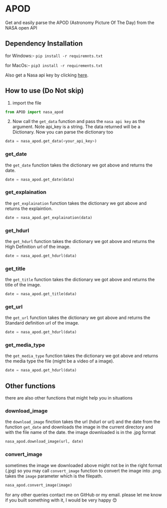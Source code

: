 # APOD
Get and easily parse the APOD (Astronomy Picture Of The Day) from the NASA open API

## Dependency Installation
for Windows:- `pip install -r requiremnts.txt`

for MacOs:- `pip3 install -r requirements.txt`

Also get a Nasa api key by clicking [here](https://api.nasa.gov/#signUp).
## How to use (Do Not skip)
1. import the file
```python
from APOD import nasa_apod
```
2. Now call the `get_data` function and pass the `nasa api key` as the argument. Note api_key is a string. The data returned will be a Dictionary. Now you can parse the dictionary too

```python 
data = nasa_apod.get_data(<your_api_key>)
```
### get_date

the `get_date` function takes the dictionary we got above and returns the date.

```python
date = nasa_apod.get_date(data)
```
### get_explaination
the `get_explaination` function takes the dictionary we got above and returns the explaintion.

```python
date = nasa_apod.get_explaination(data)
```
### get_hdurl
the `get_hdurl` function takes the dictionary we got above and returns the High Definition url of the image.

```python
date = nasa_apod.get_hdurl(data)
```
### get_title
the `get_title` function takes the dictionary we got above and returns the title of the image.

```python
date = nasa_apod.get_title(data)
```
### get_url
the `get_url` function takes the dictionary we got above and returns the Standard definition url of the image.

```python
date = nasa_apod.get_hdurl(data)
```
### get_media_type
the `get_media_type` function takes the dictionary we got above and returns the media type the file (might be a video of a image).

```python
date = nasa_apod.get_hdurl(data)
```

## Other functions
there are also other functions that might help you in situations

### download_image
the `download_image` finction takes the url (hdurl or url) and the date from the function `get_date` and downloads the image in the current directory and with the file name of the date. the image downloaded is in the .jpg format
```python
nasa_apod.download_image(url, date)
```

### convert_image
sometimes the image we downloaded above might not be in the right format (.jpg) so you may call `convert_image` function to convert the image into .png. takes the `image` parameter which is the filepath.
```python 
nasa_apod.convert_image(image)
```

for any other queries contact me on GitHub or my email.
please let me know if you built something with it, I would be very happy 😊
